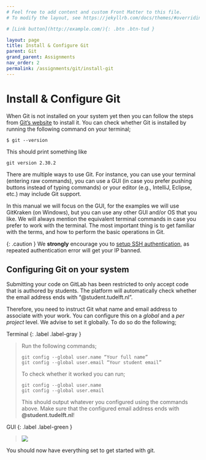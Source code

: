 ```yaml
---
# Feel free to add content and custom Front Matter to this file.
# To modify the layout, see https://jekyllrb.com/docs/themes/#overriding-theme-defaults

# [Link button](http://example.com/){: .btn .btn-tud }

layout: page
title: Install & Configure Git
parent: Git
grand_parent: Assignments
nav_order: 2
permalink: /assignments/git/install-git
---
```


# Install & Configure Git

When Git is not installed on your system yet then you can follow the steps from [Git’s website](https://git-scm.com/book/en/v2/Getting-Started-Installing-Git) to install it. You can check whether Git is installed by running the following command on your terminal;

```
$ git --version
```

This should print something like

```
git version 2.30.2
```

There are multiple ways to use Git. For instance, you can use your terminal (entering raw commands), you can use a GUI (in case you prefer pushing buttons instead of typing commands) or your editor (e.g., IntelliJ, Eclipse, etc.) may include Git support.

In this manual we will focus on the GUI, for the examples we will use GitKraken (on Windows), but you can use any other GUI and/or OS that you like. We will always mention the equivalent terminal commands in case you prefer to work with the terminal. The most important thing is to get familiar with the terms, and how to perform the basic operations in Git.

{: .caution }
We **strongly** encourage you to [setup SSH authentication](ssh-keys), as repeated authentication error will get your IP banned.


## Configuring Git on your system

Submitting your code on GitLab has been restricted to only accept code that is authored by students. The platform will automatically check whether the email address ends with “@student.tudelft.nl”. 

Therefore, you need to instruct Git what name and email address to associate with your work. You can configure this on a _global_ and a _per project_ level. We advise to set it globally. To do so do the following;

Terminal
{: .label .label-gray }

>Run the following commands;
>
>```
>git config --global user.name “Your full name”
>git config --global user.email “Your student email”
>```
>
>To check whether it worked you can run;
>
>```
>git config --global user.name
>git config --global user.email
>```
>
>This should output whatever you configured using the commands above. Make sure that the configured email address ends with **@student.tudelft.nl**!

GUI 
{: .label .label-green }

> <a href="{{site.baseurl}}/assets/images/gitkraken/configure-git.png" data-lightbox="gitkraken-configure-git" data-title="Configure Git on your system.">
>    <img src="{{site.baseurl}}/assets/images/gitkraken/configure-git.png" />
> </a>

You should now have everything set to get started with git.
